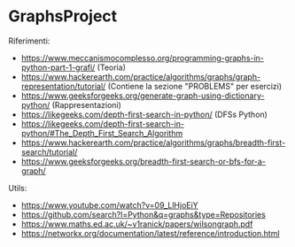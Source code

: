 # GraphsProject

Riferimenti: 
- https://www.meccanismocomplesso.org/programming-graphs-in-python-part-1-grafi/ (Teoria)
- https://www.hackerearth.com/practice/algorithms/graphs/graph-representation/tutorial/ (Contiene la sezione "PROBLEMS" per esercizi)
- https://www.geeksforgeeks.org/generate-graph-using-dictionary-python/ (Rappresentazioni)
- https://likegeeks.com/depth-first-search-in-python/ (DFSs Python)
- https://likegeeks.com/depth-first-search-in-python/#The_Depth_First_Search_Algorithm
- https://www.hackerearth.com/practice/algorithms/graphs/breadth-first-search/tutorial/
- https://www.geeksforgeeks.org/breadth-first-search-or-bfs-for-a-graph/


Utils: 
- https://www.youtube.com/watch?v=09_LlHjoEiY
- https://github.com/search?l=Python&q=graphs&type=Repositories
- https://www.maths.ed.ac.uk/~v1ranick/papers/wilsongraph.pdf
- https://networkx.org/documentation/latest/reference/introduction.html

